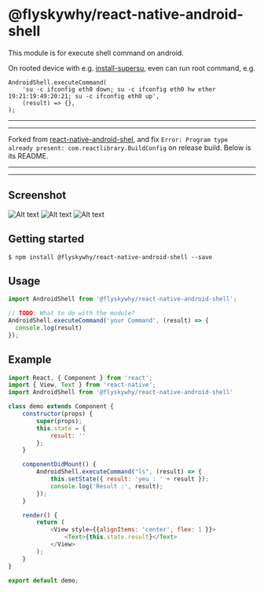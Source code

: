 # @flyskywhy/react-native-android-shell
This module is for execute shell command on android.

On rooted device with e.g. [install-supersu](https://github.com/flyskywhy/install-supersu), even can run root command, e.g.
```
AndroidShell.executeCommand(
    'su -c ifconfig eth0 down; su -c ifconfig eth0 hw ether 19:21:19:49:20:21; su -c ifconfig eth0 up',
    (result) => {},
);
```

---

---

Forked from [react-native-android-shel](https://github.com/M-Julius/react-native-android-shell), and fix `Error: Program type already present: com.reactlibrary.BuildConfig` on release build. Below is its README.

---

---

## Screenshot
![Alt text](img/ls.png?raw=true "ls command")
![Alt text](img/id.png?raw=true "id command")
![Alt text](img/uname.png?raw=true "uname command")


## Getting started

`$ npm install @flyskywhy/react-native-android-shell --save`

## Usage
```javascript
import AndroidShell from '@flyskywhy/react-native-android-shell';

// TODO: What to do with the module?
AndroidShell.executeCommand('your Command', (result) => {
  console.log(result)
});
```
## Example
```javascript
import React, { Component } from 'react';
import { View, Text } from 'react-native';
import AndroidShell from '@flyskywhy/react-native-android-shell'

class demo extends Component {
    constructor(props) {
        super(props);
        this.state = {
            result: ''
        };
    }

    componentDidMount() {
        AndroidShell.executeCommand("ls", (result) => {
            this.setState({ result: 'yeu : ' + result });
            console.log('Result :', result);
        });
    }

    render() {
        return (
            <View style={{alignItems: 'center', flex: 1 }}>
                <Text>{this.state.result}</Text>
            </View>
        );
    }
}

export default demo;
```
